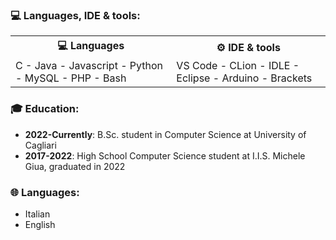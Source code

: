 ### **💻 Languages, IDE & tools:**
<table>
  <tr>
    <th><b>💻 Languages</b></th>
    <th><b>⚙️ IDE & tools</b></th>
  </tr>
  <tr>
    <td>
      C - Java - Javascript - Python - MySQL - PHP - Bash
    </td>
    <td>
      VS Code - CLion - IDLE - Eclipse - Arduino - Brackets
    </td>
  </tr>
</table>

### **🎓 Education:**
- **2022-Currently**: B.Sc. student in Computer Science at University of Cagliari
- **2017-2022**: High School Computer Science student at I.I.S. Michele Giua, graduated in 2022

### **🌐 Languages:**
- Italian
- English

<!--
**enricogarau/enricogarau** is a ✨ _special_ ✨ repository because its `README.md` (this file) appears on your GitHub profile.

Here are some ideas to get you started:

- 🔭 I’m currently working on ...
- 🌱 I’m currently learning ...
- 👯 I’m looking to collaborate on ...
- 🤔 I’m looking for help with ...
- 💬 Ask me about ...
- 📫 How to reach me: ...
- 😄 Pronouns: ...
- ⚡ Fun fact: ...
-->

